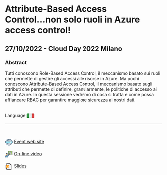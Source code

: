 # Attribute-Based Access Control...non solo ruoli in Azure access control!
## 27/10/2022 - Cloud Day 2022 Milano
### Abstract 
Tutti conoscono Role-Based Access Control, il meccanismo basato sui ruoli che permette di gestire gli accessi alle risorse in Azure. Ma pochi conoscono Attribute-Based Access Control, il meccanismo basato sugli attributi che permette di definire, granularmente, le politiche di accesso ai dati in Azure. In questa sessione vedremo di cosa si tratta e come possa affiancare RBAC per garantire maggiore sicurezza ai nostri dati.

<br/>
Language <img width="25" src="https://raw.githubusercontent.com/massimobonanni/massimobonanni/master/images/flagitaly.svg" style="vertical-align:middle">

<br/>

---

<br/>
<p>
<img width="25" src="https://raw.githubusercontent.com/massimobonanni/massimobonanni/master/images/eventwebsite.svg" style="vertical-align:middle"> 
<a href="https://www.cloudday.it/e/sessione/3056/Attribute-Based-Access-Control--non-solo-ruoli-in-Azure-access-control">Event web site</a>
</p>

<p>
<img width="25" src="https://raw.githubusercontent.com/massimobonanni/massimobonanni/master/images/video.svg" style="vertical-align:middle"> 
<a href="https://youtu.be/f1_JA1UVyFo" target="_blank">On-line video</a>
</p> 

<p>
<img width="25" src="https://raw.githubusercontent.com/massimobonanni/massimobonanni/master/images/slides.svg" style="vertical-align:middle"> 
<a href="https://agoracdn.blob.core.windows.net/cms/Content/Uploads/Talks/Files/d3fb2545-5b2c-4d1f-a543-6a9909e96cc6/Attribute-Based-Access-Control-non-solo-ruoli-in-Azure-access-control.pdf">Slides</a>
</p>



